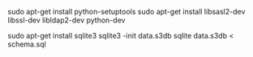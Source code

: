 sudo apt-get install python-setuptools
sudo apt-get install libsasl2-dev libssl-dev libldap2-dev python-dev

sudo apt-get install sqlite3
sqlite3 -init data.s3db
sqlite data.s3db < schema.sql